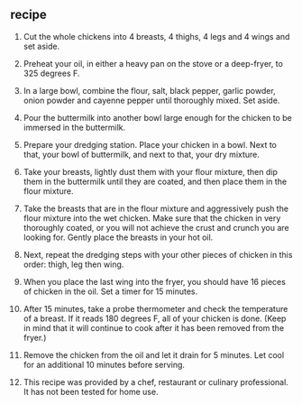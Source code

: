 ## recipe
1. Cut the whole chickens into 4 breasts, 4 thighs, 4 legs and 4 wings and set aside.

1. Preheat your oil, in either a heavy pan on the stove or a deep-fryer, to 325 degrees F.

1. In a large bowl, combine the flour, salt, black pepper, garlic powder, onion powder and cayenne pepper until thoroughly mixed. Set aside.

1. Pour the buttermilk into another bowl large enough for the chicken to be immersed in the buttermilk.

1. Prepare your dredging station. Place your chicken in a bowl. Next to that, your bowl of buttermilk, and next to that, your dry mixture.

1. Take your breasts, lightly dust them with your flour mixture, then dip them in the buttermilk until they are coated, and then place them in the flour mixture.

1. Take the breasts that are in the flour mixture and aggressively push the flour mixture into the wet chicken. Make sure that the chicken in very thoroughly coated, or you will not achieve the crust and crunch you are looking for. Gently place the breasts in your hot oil.

1. Next, repeat the dredging steps with your other pieces of chicken in this order: thigh, leg then wing.

1. When you place the last wing into the fryer, you should have 16 pieces of chicken in the oil. Set a timer for 15 minutes.

1. After 15 minutes, take a probe thermometer and check the temperature of a breast. If it reads 180 degrees F, all of your chicken is done. (Keep in mind that it will continue to cook after it has been removed from the fryer.)

1. Remove the chicken from the oil and let it drain for 5 minutes. Let cool for an additional 10 minutes before serving.

1. This recipe was provided by a chef, restaurant or culinary professional. It has not been tested for home use.